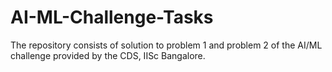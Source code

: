 # AI-ML-Challenge-Tasks
The repository consists of solution to problem 1 and problem 2 of the AI/ML challenge provided by the CDS, IISc Bangalore.

